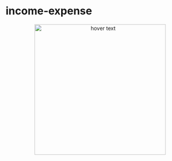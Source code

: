# income-expense


<p align="center">
  <img src="https://github.com/z0l0git/income-expense/assets/143938159/1d900807-0d6f-4942-a2ca-253ff21ca819" width="350" title="hover text">

</p>
